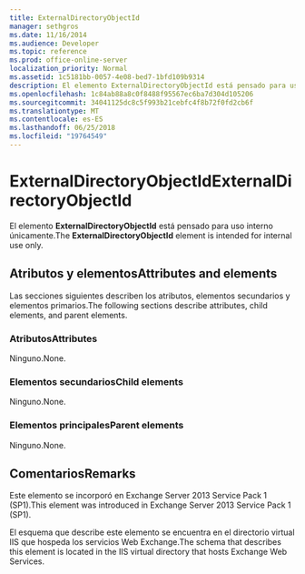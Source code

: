 ```yaml
---
title: ExternalDirectoryObjectId
manager: sethgros
ms.date: 11/16/2014
ms.audience: Developer
ms.topic: reference
ms.prod: office-online-server
localization_priority: Normal
ms.assetid: 1c5181bb-0057-4e08-bed7-1bfd109b9314
description: El elemento ExternalDirectoryObjectId está pensado para uso interno únicamente.
ms.openlocfilehash: 1c84ab88a8c0f8488f95567ec6ba7d304d105206
ms.sourcegitcommit: 34041125dc8c5f993b21cebfc4f8b72f0fd2cb6f
ms.translationtype: MT
ms.contentlocale: es-ES
ms.lasthandoff: 06/25/2018
ms.locfileid: "19764549"
---
```

# <a name="externaldirectoryobjectid"></a><span data-ttu-id="cb98d-103">ExternalDirectoryObjectId</span><span class="sxs-lookup"><span data-stu-id="cb98d-103">ExternalDirectoryObjectId</span></span>

<span data-ttu-id="cb98d-104">El elemento **ExternalDirectoryObjectId** está pensado para uso interno únicamente.</span><span class="sxs-lookup"><span data-stu-id="cb98d-104">The **ExternalDirectoryObjectId** element is intended for internal use only.</span></span> 

## <a name="attributes-and-elements"></a><span data-ttu-id="cb98d-105">Atributos y elementos</span><span class="sxs-lookup"><span data-stu-id="cb98d-105">Attributes and elements</span></span>

<span data-ttu-id="cb98d-106">Las secciones siguientes describen los atributos, elementos secundarios y elementos primarios.</span><span class="sxs-lookup"><span data-stu-id="cb98d-106">The following sections describe attributes, child elements, and parent elements.</span></span>
  
### <a name="attributes"></a><span data-ttu-id="cb98d-107">Atributos</span><span class="sxs-lookup"><span data-stu-id="cb98d-107">Attributes</span></span>

<span data-ttu-id="cb98d-108">Ninguno.</span><span class="sxs-lookup"><span data-stu-id="cb98d-108">None.</span></span>
  
### <a name="child-elements"></a><span data-ttu-id="cb98d-109">Elementos secundarios</span><span class="sxs-lookup"><span data-stu-id="cb98d-109">Child elements</span></span>

<span data-ttu-id="cb98d-110">Ninguno.</span><span class="sxs-lookup"><span data-stu-id="cb98d-110">None.</span></span>
  
### <a name="parent-elements"></a><span data-ttu-id="cb98d-111">Elementos principales</span><span class="sxs-lookup"><span data-stu-id="cb98d-111">Parent elements</span></span>

<span data-ttu-id="cb98d-112">Ninguno.</span><span class="sxs-lookup"><span data-stu-id="cb98d-112">None.</span></span>
  
## <a name="remarks"></a><span data-ttu-id="cb98d-113">Comentarios</span><span class="sxs-lookup"><span data-stu-id="cb98d-113">Remarks</span></span>

<span data-ttu-id="cb98d-114">Este elemento se incorporó en Exchange Server 2013 Service Pack 1 (SP1).</span><span class="sxs-lookup"><span data-stu-id="cb98d-114">This element was introduced in Exchange Server 2013 Service Pack 1 (SP1).</span></span>
  
<span data-ttu-id="cb98d-115">El esquema que describe este elemento se encuentra en el directorio virtual IIS que hospeda los servicios Web Exchange.</span><span class="sxs-lookup"><span data-stu-id="cb98d-115">The schema that describes this element is located in the IIS virtual directory that hosts Exchange Web Services.</span></span>
  

